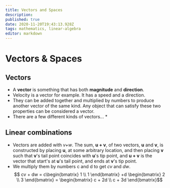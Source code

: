 ```yaml
---
title: Vectors and Spaces
description: 
published: true
date: 2020-11-20T19:43:13.928Z
tags: mathematics, linear-algebra
editor: markdown
---
```


# Vectors & Spaces


## Vectors
* A **vector** is something that has both **magnitude** and **direction**. 
* Velocity is a vector for example. It has a speed and a direction. 
* They can be added together and multiplied by numbers to produce another vector of the same kind. Any object that can satisfy these two properties can be considered a vector.
* There are a few different kinds of vectors...
    * 

## Linear combinations
* Vectors are added with *v+w*. 
The sum, **u + v**, of two vectors, **u** and **v**, is constructed by placing **u**, at some arbitrary location, and then placing **v** such that **v**'s tail point coincides with **u**'s tip point, and **u + v** is the vector that start's at **u**'s tail point, and ends at **v**'s tip point.
* We multiply them by numbers c and d to get *cv* and *dw*.
$$ cv + dw = c\begin{bmatrix}
1 \\
1 
\end{bmatrix} +d
\begin{bmatrix}
2 \\
3 
\end{bmatrix} = 
\begin{bmatrix}
c + 2d \\
c + 3d 
\end{bmatrix}$$

